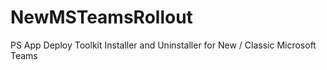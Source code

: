 # NewMSTeamsRollout
PS App Deploy Toolkit Installer and Uninstaller for New / Classic Microsoft Teams

